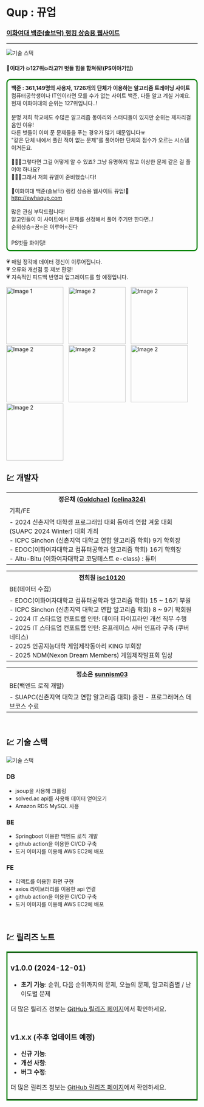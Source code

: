 # Qup : 뀨업

### <a href="http://ewhaqup.com">이화여대 백준(솔브닥) 랭킹 상승용 웹사이트</a>

---

![기술 스택](https://github.com/Goldchae/Qup-Frontend/blob/c535f28f7c60f83f98e9d5b04f61c9c0f9b3990e/public/readme/qup.png)

  <h4>🚨이대가 💥127위💥라고?! 벗들 힘을 합쳐줘!(PS이야기임)</h4>
<div style="border: 3px solid green; padding: 10px; border-radius: 10px;">
<b>백준 : 361,149명의 사용자, 1726개의 단체가 이용하는 알고리즘 트레이닝 사이트</b><br/>
컴퓨터공학생이나 IT인이라면 모를 수가 없는 사이트 백준, 다들 알고 계실 거예요.<br/>
현재 이화여대의 순위는 127위입니다..!
<br/><br/>
분명 저희 학교에도 수많은 알고리즘 동아리와 스터디들이 있지만 순위는 제자리걸음인 이유! <br/>
다른 벗들이 이미 푼 문제들을 푸는 경우가 많기 때문입니다ㅠ<br/>
"같은 단체 내에서 풀린 적이 없는 문제"를 풀어야만 단체의 점수가 오르는 시스템이거든요.
<br/><br/>
🤦🏻‍♀️그렇다면 그걸 어떻게 알 수 있죠? 그냥 유명하지 않고 이상한 문제 같은 걸 풀어야 하나요?<br/>
💁🏻‍♀️그래서 저희 뀨엘이 준비했습니다!<br/><br/>
💚이화여대 백준(솔브닥) 랭킹 상승용 웹사이트 뀨업!💚<br/>
<a href="http://ewhaqup.com">http://ewhaqup.com</a>
<br/><br/>
많은 관심 부탁드립니다!<br/>
알고인들이 이 사이트에서 문제를 선정해서 풀어 주기만 한다면..!<br/>
순위상승⭐️꿈⭐️은 이루어⭐️진다
<br/><br/>
PS벗들 화이팅!
</div>
<br/>
💗 매일 정각에 데이터 갱신이 이루어집니다.<br/>
💗 오류와 개선점 등 제보 환영!<br/>
💗 지속적인 피드백 반영과 업그레이드를 할 예정입니다.<br/>
<br/>

<div>
  <img src="https://github.com/Goldchae/Qup-Frontend/blob/c535f28f7c60f83f98e9d5b04f61c9c0f9b3990e/public/readme/qup1.png" alt="Image 1" width="150" style="margin-right: 10px;">
  <img src="https://github.com/Goldchae/Qup-Frontend/blob/c535f28f7c60f83f98e9d5b04f61c9c0f9b3990e/public/readme/qup2.png" alt="Image 2" width="150" style="margin-right: 10px;">
  <img src="https://github.com/Goldchae/Qup-Frontend/blob/c535f28f7c60f83f98e9d5b04f61c9c0f9b3990e/public/readme/qup3.png" alt="Image 2" width="150" style="margin-right: 10px;">
  <img src="https://github.com/Goldchae/Qup-Frontend/blob/c535f28f7c60f83f98e9d5b04f61c9c0f9b3990e/public/readme/qup4.png" alt="Image 2" width="150" style="margin-right: 10px;">
  <img src="https://github.com/Goldchae/Qup-Frontend/blob/c535f28f7c60f83f98e9d5b04f61c9c0f9b3990e/public/readme/qup5.png" alt="Image 2" width="150" style="margin-right: 10px;">
  <img src="https://github.com/Goldchae/Qup-Frontend/blob/c535f28f7c60f83f98e9d5b04f61c9c0f9b3990e/public/readme/qup6.png" alt="Image 2" width="150" style="margin-right: 10px;">
  <img src="https://github.com/Goldchae/Qup-Frontend/blob/c535f28f7c60f83f98e9d5b04f61c9c0f9b3990e/public/readme/qup7.png" alt="Image 2" width="150" style="margin-right: 10px;">
</div>

## 💹 개발자

<table style="width: 100%;">
  <tr>
    <tr>
    <th>정은채 
    <a href="https://github.com/Goldchae" target="_blank">(Goldchae)</a>
    <a href="https://solved.ac/profile/celina324" target="_blank">(celina324)</a>
    </th>
  </tr>
  </tr>
  <tr>
    <td>기획/FE</td>
  </tr>
  <tr>
    <td>
    - 2024 신촌지역 대학생 프로그래밍 대회 동아리 연합 겨울 대회 (SUAPC 2024 Winter) 대회 개최 </br>
    - ICPC Sinchon (신촌지역 대학교 연합 알고리즘 학회) 9기 학회장 </br>
    - EDOC(이화여자대학교 컴퓨터공학과 알고리즘 학회) 16기 학회장</br>
    - Altu-Bitu (이화여자대학교 코딩테스트 e-class) : 튜터</br>
    </td>
  </tr>
</table>

<table style="width: 100%;">
  <tr>
    <th>전희원 <a href="https://github.com/isc10120" target="_blank">isc10120</a></th>
  </tr>
  <tr>
    <td>BE(데이터 수집)</td>
  </tr>
  <tr>
    <td>
    - EDOC(이화여자대학교 컴퓨터공학과 알고리즘 학회) 15 ~ 16기 부원 </br>
    - ICPC Sinchon (신촌지역 대학교 연합 알고리즘 학회) 8 ~ 9기 학회원 </br>
    - 2024 IT 스타트업 컨포트랩 인턴: 데이터 파이프라인 개선 직무 수행 </br>
    - 2025 IT 스타트업 컨포트랩 인턴: 온프레미스 서버 인프라 구축 (쿠버네티스) </br>
    - 2025 인공지능대학 게임제작동아리 KING 부회장 </br>
    - 2025 NDM(Nexon Dream Members) 게임제작발표회 입상 </br>
    </td>
  </tr>
</table>

<table style="width: 100%;">
  <tr>
    <th>정소은 <a href="https://github.com/sunnism03" target="_blank">sunnism03</a></th>
  </tr>
  <tr>
    <td>BE(백엔드 로직 개발)</td>
  </tr>
  <tr>
    <td>
    - SUAPC(신촌지역 대학교 연합 알고리즘 대회) 출전
    - 프로그래머스 데브코스 수료
    </td>
  </tr>
</table>

<br/>

## 💹 기술 스택

![기술 스택](https://github.com/Goldchae/Qup-Frontend/blob/c535f28f7c60f83f98e9d5b04f61c9c0f9b3990e/public/readme/techStack.png)

### DB

- jsoup을 사용해 크롤링
- solved.ac api를 사용해 데이터 얻어오기
- Amazon RDS MySQL 사용

### BE

- Springboot 이용한 백엔드 로직 개발
- github action을 이용한 CI/CD 구축
- 도커 이미지를 이용해 AWS EC2에 배포

### FE

- 리액트를 이용한 화면 구현
- axios 라이브러리를 이용한 api 연결
- github action을 이용한 CI/CD 구축
- 도커 이미지를 이용해 AWS EC2에 배포

<br/>

## 💹 릴리즈 노트

<table style="width: 100%;  border: 3px solid green;  ">
  <tr>
    <td>
      <h3>v1.0.0 (2024-12-01)</h3>
      <ul>
        <li><strong>초기 기능</strong>: 순위, 다음 순위까지의 문제, 오늘의 문제, 알고리즘별 / 난이도별 문제</li>
      </ul>
      <p>더 많은 릴리즈 정보는 <a href="https://github.com/Database-QL-team/Qup-Frontend/releases/tag/v1.0.0" target="_blank">GitHub 릴리즈 페이지</a>에서 확인하세요.</p>
    </td>
  </tr>
  <tr>
    <td>
      <h3>v1.x.x (추후 업데이트 예정)</h3>
      <ul>
        <li><strong>신규 기능</strong>: </li>
        <li><strong>개선 사항</strong>: </li>
        <li><strong>버그 수정</strong>: </li>
      </ul>
      <p>더 많은 릴리즈 정보는 <a href="https://github.com/Database-QL-team/Qup-Frontend/releases" target="_blank">GitHub 릴리즈 페이지</a>에서 확인하세요.</p>
    </td>
  </tr>
</table>
